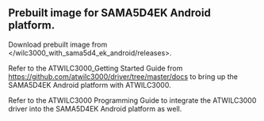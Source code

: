 ## Prebuilt image for SAMA5D4EK Android platform. 
Download prebuilt image from </wilc3000_with_sama5d4_ek_android/releases>.

Refer to the ATWILC3000_Getting Started Guide from <https://github.com/atwilc3000/driver/tree/master/docs> to bring up the SAMA5D4EK Android platform with ATWILC3000. 

Refer to the ATWILC3000 Programming Guide to integrate the ATWILC3000 driver into the SAMA5D4EK Android platform as well. 
